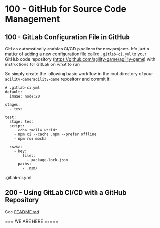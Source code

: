 # 100 - GitHub for Source Code Management

## 100 - GitLab Configuration File in GitHub

GitLab automatically enables CI/CD pipelines for new projects. It's just a matter of adding a new configuration file called ```.gitlab-ci.yml``` to your GitHub code repository (https://github.com/agility-game/agility-game) with instructions for GitLab on what to run. 

So simply create the following basic workflow in the root directory of your ```agility-game/agility-game``` repository and commit it:

```
# .gitlab-ci.yml
default:
  image: node:20

stages:
  - test

test:
  stage: test
  script:
    - echo "Hello world"
    - npm ci --cache .npm --prefer-offline
    - npm run mocha

  cache:
    - key:
        files:
          - package-lock.json
      paths:
        - .npm/
```
.gitlab-ci.yml

## 200 - Using GitLab CI/CD with a GitHub Repository

See [README.md](./200/README.md)

=== WE ARE HERE =====
